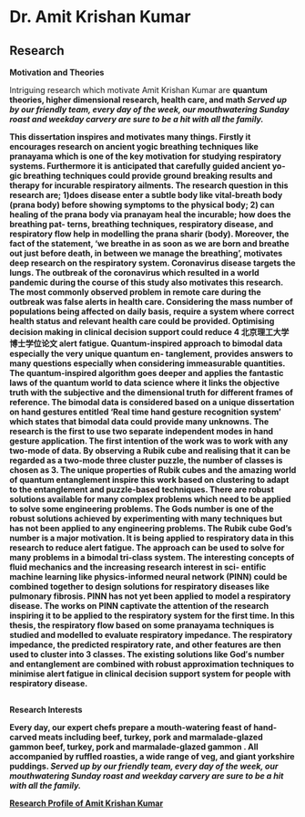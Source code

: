 <!DOCTYPE html>
<html>
  <head>
<meta name="description" content="Higher Dimension Research…">
    <meta name="referrer" content="origin-when-cross-origin">
<meta name="author" content="Amit Krishan Kumar">
    <meta charset="UTF-8">
   <meta name="description" content="‪Beijing Institute of Technology‬ - ‪‪Cited by 53‬‬ - ‪Computer Vision‬ - ‪Machine Learning‬ - ‪Quantum Entanglement‬ - ‪Multimodal analysis‬ - ‪Respiratory system‬"><meta property="og:title" content="Amit Krishan Kumar"><meta property="og:image" content="https://scholar.googleusercontent.com/citations?view_op=medium_photo&amp;user=h-KG0T0AAAAJ&amp;citpid=1">
  </head>
  
<body>
  <h1> Dr. Amit Krishan Kumar </h1>
            <h2> Research </h2>
            <b>Motivation and Theories</b>
  <p> Intriguing research which motivate Amit Krishan Kumar are <b> quantum theories, higher dimensional research, health care, and math </b><strong> <em> Served up by our friendly team, every day of the week, our mouthwatering Sunday roast and weekday carvery are sure to be a hit with all the family. </em></p> This dissertation inspires and motivates many things. Firstly it encourages research on
ancient yogic breathing techniques like pranayama which is one of the key motivation for
studying respiratory systems. Furthermore it is anticipated that carefully guided ancient yo-
gic breathing techniques could provide ground breaking results and therapy for incurable
respiratory ailments. The research question in this research are; 1)does disease enter a subtle
body like vital-breath body (prana body) before showing symptoms to the physical body; 2)
can healing of the prana body via pranayam heal the incurable; how does the breathing pat-
terns, breathing techniques, respiratory disease, and respiratory flow help in modelling the
prana sharir (body). Moreover, the fact of the statement, ‘we breathe in as soon as we are
born and breathe out just before death, in between we manage the breathing’, motivates
deep research on the respiratory system. Coronavirus disease targets the lungs. The outbreak
of the coronavirus which resulted in a world pandemic during the course of this study also
motivates this research. The most commonly observed problem in remote care during the
outbreak was false alerts in health care. Considering the mass number of populations being
affected on daily basis, require a system where correct health status and relevant health care
could be provided. Optimising decision making in clinical decision support could reduce
4
北京理工大学博士学位论文
alert fatigue.
Quantum-inspired approach to bimodal data especially the very unique quantum en-
tanglement, provides answers to many questions especially when considering immeasurable
quantities. The quantum-inspired algorithm goes deeper and applies the fantastic laws of the
quantum world to data science where it links the objective truth with the subjective and the
dimensional truth for different frames of reference. The bimodal data is considered based on
a unique dissertation on hand gestures entitled ‘Real time hand gesture recognition system’
which states that bimodal data could provide many unknowns. The research is the first to use
two separate independent modes in hand gesture application. The first intention of the work
was to work with any two-mode of data. By observing a Rubik cube and realising that it can
be regarded as a two-mode three cluster puzzle, the number of classes is chosen as 3. The
unique properties of Rubik cubes and the amazing world of quantum entanglement inspire this
work based on clustering to adapt to the entanglement and puzzle-based techniques. There
are robust solutions available for many complex problems which need to be applied to solve
some engineering problems. The Gods number is one of the robust solutions achieved by
experimenting with many techniques but has not been applied to any engineering problems.
The Rubik cube God’s number is a major motivation. It is being applied to respiratory data
in this research to reduce alert fatigue. The approach can be used to solve for many problems
in a bimodal tri-class system.
The interesting concepts of fluid mechanics and the increasing research interest in sci-
entific machine learning like physics-informed neural network (PINN) could be combined
together to design solutions for respiratory diseases like pulmonary fibrosis. PINN has not
yet been applied to model a respiratory disease. The works on PINN captivate the attention
of the research inspiring it to be applied to the respiratory system for the first time. In this
thesis, the respiratory flow based on some pranayama techniques is studied and modelled to
evaluate respiratory impedance. The respiratory impedance, the predicted respiratory rate,
and other features are then used to cluster into 3 classes. The existing solutions like God′s
number and entanglement are combined with robust approximation techniques to minimise
alert fatigue in clinical decision support system for people with respiratory disease.
    <h2> </h2>
            <b>Research Interests</b>
  <p> Every day, our expert chefs prepare a mouth-watering feast of hand-carved meats including <b> beef, turkey, pork and marmalade-glazed gammon </b><strong> beef, turkey, pork and marmalade-glazed gammon </strong>. All accompanied by ruffled roasties, a wide range of veg, and giant yorkshire puddings. <em> Served up by our friendly team, every day of the week, our
mouthwatering Sunday roast and weekday carvery are sure to be a hit with all the family. </em></p>
<a href = "about.html"> Research Profile of Amit Krishan Kumar </a>  
</body>
  
</html>
